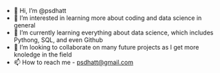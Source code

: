 - 👋 Hi, I’m @psdhatt
- 👀 I’m interested in learning more about coding and data science in general
- 🌱 I’m currently learning everything about data science, which includes Pythong, SQL, and even Github
- 💞️ I’m looking to collaborate on many future projects as I get more knoledge in the field
- 📫 How to reach me - psdhatt@gmail.com

<!---
psdhatt/psdhatt is a ✨ special ✨ repository because its `README.md` (this file) appears on your GitHub profile.
You can click the Preview link to take a look at your changes.
--->
